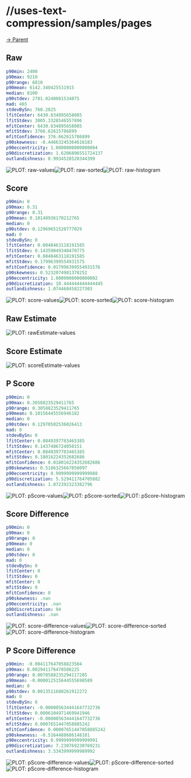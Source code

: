 
# //uses-text-compression/samples/pages

[→ Parent](../..)


## Raw


```yaml
p90min: 2400
p90max: 9210
p90range: 6810
p90mean: 6142.340425531915
median: 8100
p90stdev: 2701.0240081534075
mad: 465
stdevBySn: 760.2825
lfitCenter: 6430.834895658085
lfitStdev: 3005.3328546557896
mfitCenter: 6430.834895658085
mfitStdev: 3766.62615786899
mfitConfidence: 376.662615786899
p90skewness: -0.44663245364616183
p90eccentricity: 1.0000000000000004
p90discretization: 1.6206896551724137
outlandishness: 0.9934528520344399

```

![PLOT: raw-values](./raw/values.svg)![PLOT: raw-sorted](./raw/sorted.svg)![PLOT: raw-histogram](./raw/histogram.svg)
## Score


```yaml
p90min: 0
p90max: 0.31
p90range: 0.31
p90mean: 0.10148936170212765
median: 0
p90stdev: 0.12969651520777029
mad: 0
stdevBySn: 0
lfitCenter: 0.0848463118191585
lfitStdev: 0.14359049340470775
mfitCenter: 0.0848463118191585
mfitStdev: 0.17996399554931575
mfitConfidence: 0.017996399554931576
p90skewness: 0.5232074981378252
p90eccentricity: 1.0000000000000002
p90discretization: 10.444444444444445
outlandishness: 1.074460458227303

```

![PLOT: score-values](./score/values.svg)![PLOT: score-sorted](./score/sorted.svg)![PLOT: score-histogram](./score/histogram.svg)
## Raw Estimate

![PLOT: rawEstimate-values](./rawEstimate/values.svg)
## Score Estimate

![PLOT: scoreEstimate-values](./scoreEstimate/values.svg)
## P Score


```yaml
p90min: 0
p90max: 0.3058823529411765
p90range: 0.3058823529411765
p90mean: 0.10156445556946182
median: 0
p90stdev: 0.12970502536026413
mad: 0
stdevBySn: 0
lfitCenter: 0.0849397783465385
lfitStdev: 0.1437486724050151
mfitCenter: 0.0849397783465385
mfitStdev: 0.18016224352682686
mfitConfidence: 0.018016224352682686
p90skewness: 0.5186325667050097
p90eccentricity: 0.9999999999999988
p90discretization: 5.529411764705882
outlandishness: 1.072392323382796

```

![PLOT: pScore-values](./pScore/values.svg)![PLOT: pScore-sorted](./pScore/sorted.svg)![PLOT: pScore-histogram](./pScore/histogram.svg)
## Score Difference


```yaml
p90min: 0
p90max: 0
p90range: 0
p90mean: 0
median: 0
p90stdev: 0
mad: 0
stdevBySn: 0
lfitCenter: 0
lfitStdev: 0
mfitCenter: 0
mfitStdev: 0
mfitConfidence: 0
p90skewness: .nan
p90eccentricity: .nan
p90discretization: 94
outlandishness: .nan

```

![PLOT: score-difference-values](./score-difference/values.svg)![PLOT: score-difference-sorted](./score-difference/sorted.svg)![PLOT: score-difference-histogram](./score-difference/histogram.svg)
## P Score Difference


```yaml
p90min: -0.004117647058823504
p90max: 0.002941176470588225
p90range: 0.0070588235294117285
p90mean: -0.000012515644555698589
median: 0
p90stdev: 0.0013511680261912272
mad: 0
stdevBySn: 0
lfitCenter: -0.000005634441647732736
lfitStdev: 0.0006104971469941946
mfitCenter: -0.000005634441647732736
mfitStdev: 0.0007651447058885242
mfitConfidence: 0.00007651447058885242
p90skewness: -0.5164488686148101
p90eccentricity: 0.9999999999999991
p90discretization: 7.230769230769231
outlandishness: 3.5343999999989992

```

![PLOT: pScore-difference-values](./pScore-difference/values.svg)![PLOT: pScore-difference-sorted](./pScore-difference/sorted.svg)![PLOT: pScore-difference-histogram](./pScore-difference/histogram.svg)